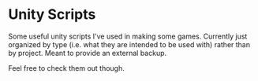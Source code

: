 # Unity Scripts
Some useful unity scripts I've used in making some games. Currently just organized by type (i.e. what they are intended to be used with) rather than by project. Meant to provide an external backup.

Feel free to check them out though.
